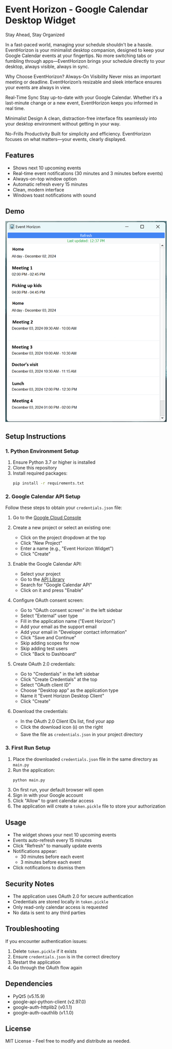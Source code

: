 # Event Horizon - Google Calendar Desktop Widget

Stay Ahead, Stay Organized

In a fast-paced world, managing your schedule shouldn't be a hassle. EventHorizon is your minimalist desktop companion, designed to keep your Google Calendar events at your fingertips. No more switching tabs or fumbling through apps—EventHorizon brings your schedule directly to your desktop, always visible, always in sync.

Why Choose EventHorizon?
Always-On Visibility
Never miss an important meeting or deadline. EventHorizon’s resizable and sleek interface ensures your events are always in view.

Real-Time Sync
Stay up-to-date with your Google Calendar. Whether it’s a last-minute change or a new event, EventHorizon keeps you informed in real time.

Minimalist Design
A clean, distraction-free interface fits seamlessly into your desktop environment without getting in your way.

No-Frills Productivity
Built for simplicity and efficiency. EventHorizon focuses on what matters—your events, clearly displayed.

## Features

- Shows next 10 upcoming events
- Real-time event notifications (30 minutes and 3 minutes before events)
- Always-on-top window option
- Automatic refresh every 15 minutes
- Clean, modern interface
- Windows toast notifications with sound

## Demo

![Event Horizon Demo](demo.png)

## Setup Instructions

### 1. Python Environment Setup

1. Ensure Python 3.7 or higher is installed
2. Clone this repository
3. Install required packages:
   ```bash
   pip install -r requirements.txt
   ```

### 2. Google Calendar API Setup

Follow these steps to obtain your `credentials.json` file:

1. Go to the [Google Cloud Console](https://console.cloud.google.com/)
2. Create a new project or select an existing one:
   - Click on the project dropdown at the top
   - Click "New Project"
   - Enter a name (e.g., "Event Horizon Widget")
   - Click "Create"

3. Enable the Google Calendar API:
   - Select your project
   - Go to the [API Library](https://console.cloud.google.com/apis/library)
   - Search for "Google Calendar API"
   - Click on it and press "Enable"

4. Configure OAuth consent screen:
   - Go to "OAuth consent screen" in the left sidebar
   - Select "External" user type
   - Fill in the application name ("Event Horizon")
   - Add your email as the support email
   - Add your email in "Developer contact information"
   - Click "Save and Continue"
   - Skip adding scopes for now
   - Skip adding test users
   - Click "Back to Dashboard"

5. Create OAuth 2.0 credentials:
   - Go to "Credentials" in the left sidebar
   - Click "Create Credentials" at the top
   - Select "OAuth client ID"
   - Choose "Desktop app" as the application type
   - Name it "Event Horizon Desktop Client"
   - Click "Create"

6. Download the credentials:
   - In the OAuth 2.0 Client IDs list, find your app
   - Click the download icon (⭳) on the right
   - Save the file as `credentials.json` in your project directory

### 3. First Run Setup

1. Place the downloaded `credentials.json` file in the same directory as `main.py`
2. Run the application:
   ```bash
   python main.py
   ```
3. On first run, your default browser will open
4. Sign in with your Google account
5. Click "Allow" to grant calendar access
6. The application will create a `token.pickle` file to store your authorization

## Usage

- The widget shows your next 10 upcoming events
- Events auto-refresh every 15 minutes
- Click "Refresh" to manually update events
- Notifications appear:
  - 30 minutes before each event
  - 3 minutes before each event
- Click notifications to dismiss them

## Security Notes

- The application uses OAuth 2.0 for secure authentication
- Credentials are stored locally in `token.pickle`
- Only read-only calendar access is requested
- No data is sent to any third parties

## Troubleshooting

If you encounter authentication issues:
1. Delete `token.pickle` if it exists
2. Ensure `credentials.json` is in the correct directory
3. Restart the application
4. Go through the OAuth flow again

## Dependencies

- PyQt5 (v5.15.9)
- google-api-python-client (v2.97.0)
- google-auth-httplib2 (v0.1.1)
- google-auth-oauthlib (v1.1.0)

## License

MIT License - Feel free to modify and distribute as needed.
